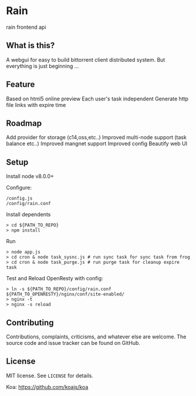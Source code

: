 Rain
===================
rain frontend api

What is this?
------------
A webgui for easy to build bittorrent client distributed system.
But everything is just beginning ...

Feature
------------
Based on html5 online preview
Each user's task independent
Generate http file links with expire time

Roadmap
------------
Add provider for storage (c14,oss,etc..)
Improved multi-node support (task balance etc..)
Improved mangnet support
Improved config
Beautify web UI

Setup
------------
Install node v8.0.0+

Configure:

    /config.js
    /config/rain.conf

Install dependents

    > cd ${PATH_TO_REPO}
    > npm install

Run

    > node app.js
    > cd cron & node task_sysnc.js # run sync task for sync task from frog
    > cd cron & node task_purge.js # run purge task for cleanup expire task

Test and Reload OpenResty with config:

    > ln -s ${PATH_TO_REPO}/config/rain.conf ${PATH_TO_OPENRESTY}/nginx/conf/site-enabled/
    > nginx -t
    > nginx -s reload

Contributing
------------

Contributions, complaints, criticisms, and whatever else are welcome. The source
code and issue tracker can be found on GitHub.

License
-------
MIT license. See ``LICENSE`` for details.

Koa: https://github.com/koajs/koa

